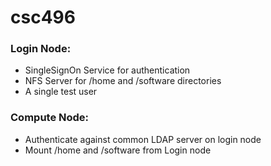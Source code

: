# csc496

### Login Node:
- SingleSignOn Service for authentication
- NFS Server for /home and /software directories
- A single test user
### Compute Node:
- Authenticate against common LDAP server on login node
- Mount /home and /software from Login node
